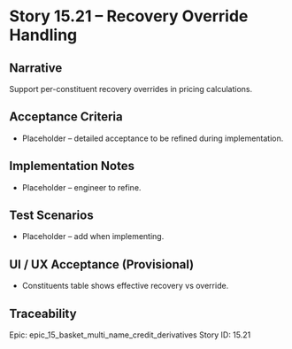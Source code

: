# Story 15.21 – Recovery Override Handling

## Narrative
Support per-constituent recovery overrides in pricing calculations.

## Acceptance Criteria
- Placeholder – detailed acceptance to be refined during implementation.

## Implementation Notes
- Placeholder – engineer to refine.

## Test Scenarios
- Placeholder – add when implementing.

## UI / UX Acceptance (Provisional)
- Constituents table shows effective recovery vs override.

## Traceability
Epic: epic_15_basket_multi_name_credit_derivatives
Story ID: 15.21
